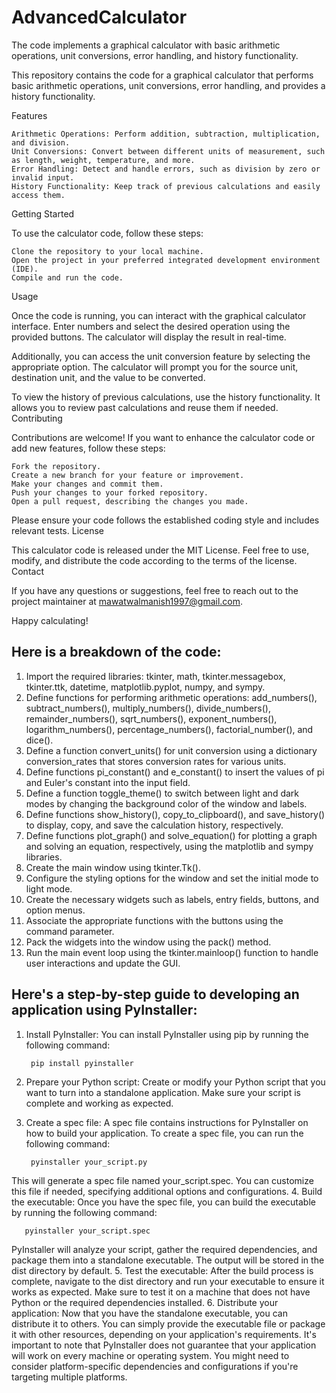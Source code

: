 # AdvancedCalculator
The code implements a graphical calculator with basic arithmetic operations, unit conversions, error handling, and history functionality.

This repository contains the code for a graphical calculator that performs basic arithmetic operations, unit conversions, error handling, and provides a history functionality.

Features

    Arithmetic Operations: Perform addition, subtraction, multiplication, and division.
    Unit Conversions: Convert between different units of measurement, such as length, weight, temperature, and more.
    Error Handling: Detect and handle errors, such as division by zero or invalid input.
    History Functionality: Keep track of previous calculations and easily access them.

Getting Started

To use the calculator code, follow these steps:

    Clone the repository to your local machine.
    Open the project in your preferred integrated development environment (IDE).
    Compile and run the code.

Usage

Once the code is running, you can interact with the graphical calculator interface. Enter numbers and select the desired operation using the provided buttons. The calculator will display the result in real-time.

Additionally, you can access the unit conversion feature by selecting the appropriate option. The calculator will prompt you for the source unit, destination unit, and the value to be converted.

To view the history of previous calculations, use the history functionality. It allows you to review past calculations and reuse them if needed.
Contributing

Contributions are welcome! If you want to enhance the calculator code or add new features, follow these steps:

    Fork the repository.
    Create a new branch for your feature or improvement.
    Make your changes and commit them.
    Push your changes to your forked repository.
    Open a pull request, describing the changes you made.

Please ensure your code follows the established coding style and includes relevant tests.
License

This calculator code is released under the MIT License. Feel free to use, modify, and distribute the code according to the terms of the license.
Contact

If you have any questions or suggestions, feel free to reach out to the project maintainer at mawatwalmanish1997@gmail.com.

Happy calculating!

## Here is a breakdown of the code:
1.	Import the required libraries: tkinter, math, tkinter.messagebox, tkinter.ttk, datetime, matplotlib.pyplot, numpy, and sympy.
2.	Define functions for performing arithmetic operations: add_numbers(), subtract_numbers(), multiply_numbers(), divide_numbers(), remainder_numbers(), sqrt_numbers(), exponent_numbers(), logarithm_numbers(), percentage_numbers(), factorial_number(), and dice().
3.	Define a function convert_units() for unit conversion using a dictionary conversion_rates that stores conversion rates for various units.
4.	Define functions pi_constant() and e_constant() to insert the values of pi and Euler's constant into the input field.
5.	Define a function toggle_theme() to switch between light and dark modes by changing the background color of the window and labels.
6.	Define functions show_history(), copy_to_clipboard(), and save_history() to display, copy, and save the calculation history, respectively.
7.	Define functions plot_graph() and solve_equation() for plotting a graph and solving an equation, respectively, using the matplotlib and sympy libraries.
8.	Create the main window using tkinter.Tk().
9.	Configure the styling options for the window and set the initial mode to light mode.
10.	Create the necessary widgets such as labels, entry fields, buttons, and option menus.
11.	Associate the appropriate functions with the buttons using the command parameter.
12.	Pack the widgets into the window using the pack() method.
13.	Run the main event loop using the tkinter.mainloop() function to handle user interactions and update the GUI.

## Here's a step-by-step guide to developing an application using PyInstaller:

1. Install PyInstaller: You can install PyInstaller using pip by running the following command:

        pip install pyinstaller
    
2. Prepare your Python script: Create or modify your Python script that you want to turn into a standalone application. Make sure your script is complete and working as expected.
3. Create a spec file: A spec file contains instructions for PyInstaller on how to build your application. To create a spec file, you can run the following command:

        pyinstaller your_script.py
    
This will generate a spec file named your_script.spec. You can customize this file if needed, specifying additional options and configurations.
4. Build the executable: Once you have the spec file, you can build the executable by running the following command:

       pyinstaller your_script.spec
    
PyInstaller will analyze your script, gather the required dependencies, and package them into a standalone executable. The output will be stored in the dist directory by default.
5. Test the executable: After the build process is complete, navigate to the dist directory and run your executable to ensure it works as expected. Make sure to test it on a machine that does not have Python or the required dependencies installed.
6. Distribute your application: Now that you have the standalone executable, you can distribute it to others. You can simply provide the executable file or package it with other resources, depending on your application's requirements.
It's important to note that PyInstaller does not guarantee that your application will work on every machine or operating system. You might need to consider platform-specific dependencies and configurations if you're targeting multiple platforms.
